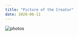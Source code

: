 ```yaml
---
title: "Picture of the Creator"
date: 2020-06-11
---
```

![photos](https://user-images.githubusercontent.com/66754720/84444020-c4d47900-ac0e-11ea-871b-15e6acaf7ddd.jpg)
